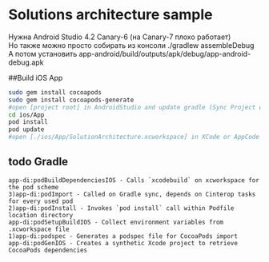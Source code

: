 
# Solutions architecture sample
Нужна Android Studio 4.2 Canary-6 (на Canary-7 плохо работает)  
Но также можно просто собирать из консоли ./gradlew assembleDebug  
А потом установить  app-android/build/outputs/apk/debug/app-android-debug.apk

##Build iOS App
```bash
sudo gem install cocoapods
sudo gem install cocoapods-generate
#open [project root] in AndroidStudio and update gradle (Sync Project with Gradle Files)
cd ios/App
pod install
pod update
#open [./ios/App/SolutionArchitecture.xcworkspace] in XCode or AppCode and run project on iOS Emulator
```

## todo Gradle
```
app-di:podBuildDependenciesIOS - Calls `xcodebuild` on xcworkspace for the pod scheme
3)app-di:podImport - Called on Gradle sync, depends on Cinterop tasks for every used pod
2)app-di:podInstall - Invokes `pod install` call within Podfile location directory
app-di:podSetupBuildIOS - Collect environment variables from .xcworkspace file
1)app-di:podspec - Generates a podspec file for CocoaPods import
app-di:podGenIOS - Сreates a synthetic Xcode project to retrieve CocoaPods dependencies
```

